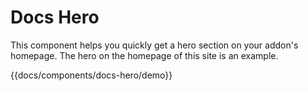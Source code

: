 # Docs Hero

This component helps you quickly get a hero section on your addon's homepage. The hero on the homepage of this site is an example.

{{docs/components/docs-hero/demo}}

